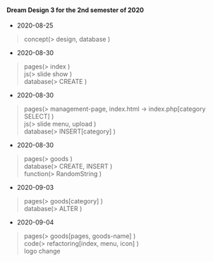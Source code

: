 #### Dream Design 3 for the 2nd semester of 2020 

- 2020-08-25
>concept(> design, database )    

- 2020-08-30
>pages(> index )    
>js(> slide show )    
>database(> CREATE )    

- 2020-08-30
>pages(> management-page, index.html -> index.php[category SELECT] )    
>js(> slide menu, upload )    
>database(> INSERT[category] )    

- 2020-08-30
>pages(> goods )    
>database(> CREATE, INSERT )    
>function(> RandomString )    

- 2020-09-03
>pages(> goods[category] )    
>database(> ALTER )    

- 2020-09-04
>pages(> goods[pages, goods-name] )    
>code(> refactoring[index, menu, icon] )    
>logo change    
